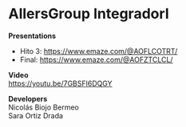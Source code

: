 # AllersGroup IntegradorI

**Presentations**

- Hito 3: https://www.emaze.com/@AOFLCOTRT/
- Final: https://www.emaze.com/@AOFZTCLCL/<br>

**Video**<br>
https://youtu.be/7GBSFI6DQGY <br>


**Developers**<br>
Nicolás Biojo Bermeo <br>
Sara Ortiz Drada
